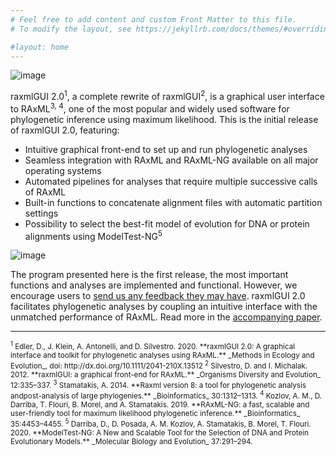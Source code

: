 ```yaml
---
# Feel free to add content and custom Front Matter to this file.
# To modify the layout, see https://jekyllrb.com/docs/themes/#overriding-theme-defaults

#layout: home
---
```

![image](/assets/img/raxmlGUI-screenshot-tabs.png)

raxmlGUI 2.0<sup>1</sup>, a complete rewrite of raxmlGUI<sup>2</sup>, is a graphical user interface to RAxML<sup>3, 4</sup>, one of the most popular and widely used software for phylogenetic inference using maximum likelihood. This is the initial release of raxmlGUI 2.0, featuring:

*	Intuitive graphical front-end to set up and run phylogenetic analyses
*	Seamless integration with RAxML and RAxML-NG available on all major operating systems
*	Automated pipelines for analyses that require multiple successive calls of RAxML 
*	Built-in functions to concatenate alignment files with automatic partition settings
*	Possibility to select the best-fit model of evolution for DNA or protein alignments using ModelTest-NG<sup>5</sup>

![image](/assets/img/Partition-editor.png)

The program presented here is the first release, the most important functions and analyses are implemented and functional. However, we encourage users to [send us any feedback they may have](mailto:raxmlgui.help@gmail.com). raxmlGUI 2.0 facilitates phylogenetic analyses by coupling an intuitive interface with the unmatched performance of RAxML. Read more in the [accompanying paper](http://dx.doi.org/10.1111/2041-210X.13512).

------------------------

<small>
  <sup>1</sup> Edler, D., J. Klein, A. Antonelli, and D. Silvestro. 2020. **raxmlGUI 2.0: A graphical interface and toolkit for phylogenetic analyses using RAxML.** _Methods in Ecology and Evolution_, doi: http://dx.doi.org/10.1111/2041-210X.13512
</small>

<small>
  <sup>2</sup> Silvestro, D. and I. Michalak. 2012. **raxmlGUI: a graphical front-end for RAxML.** _Organisms Diversity and Evolution_ 12:335–337.
</small>
  
<small>
  <sup>3</sup> Stamatakis, A. 2014. **Raxml version 8:  a tool for phylogenetic analysis andpost-analysis of large phylogenies.** _Bioinformatics_ 30:1312–1313.
</small>

<small>
  <sup>4</sup> Kozlov, A. M., D. Darriba, T. Flouri, B. Morel, and A. Stamatakis. 2019. **RAxML-NG: a fast, scalable and user-friendly tool for maximum likelihood phylogenetic inference.** _Bioinformatics_ 35:4453–4455.
</small>

<small>
  <sup>5</sup> Darriba, D., D. Posada, A. M. Kozlov, A. Stamatakis, B. Morel, T. Flouri. 2020. **ModelTest-NG: A New and Scalable Tool for the Selection of DNA and Protein Evolutionary Models.** _Molecular Biology and Evolution_ 37:291–294.
</small>
